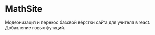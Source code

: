 # MathSite
Модернизация и перенос базовой вёрстки сайта для учителя в react. Добавление новых функций.
